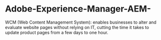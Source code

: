 # Adobe-Experience-Manager-AEM-

WCM (Web Content Management System): enables businesses to alter and evaluate website pages without relying on IT, cutting the time it takes to update product pages from a few days to one hour.
